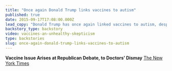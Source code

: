 ```yaml
---
title: "Once again Donald Trump links vaccines to autism"
published: true
date: 2015-09-17T17:08:00.000Z
lead_copy: "Donald Trump has once again linked vaccines to autism, despite hundreds of studies that show otherwise. Here's the backstory on how this issue came to be. "
backstory_type: backstory
video: vaccines-an-unhealthy-skepticism
type: backstories
slug: once-again-donald-trump-links-vaccines-to-autism
---
```


**Vaccine Issue Arises at Republican Debate, to Doctors’ Dismay**
[The New York Times](http://www.nytimes.com/2015/09/18/health/republican-presidential-debate-vaccines.html)

